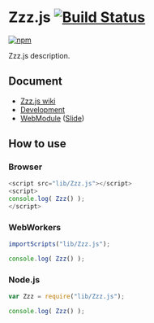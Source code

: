 # Zzz.js [![Build Status](https://travis-ci.org/uupaa/Zzz.js.png)](http://travis-ci.org/uupaa/Zzz.js)

[![npm](https://nodei.co/npm/uupaa.zzz.js.png?downloads=true&stars=true)](https://nodei.co/npm/uupaa.zzz.js/)

Zzz.js description.

## Document

- [Zzz.js wiki](https://github.com/uupaa/Zzz.js/wiki/Zzz)
- [Development](https://github.com/uupaa/WebModule/wiki/Development)
- [WebModule](https://github.com/uupaa/WebModule) ([Slide](http://uupaa.github.io/Slide/slide/WebModule/index.html))


## How to use

### Browser

```js
<script src="lib/Zzz.js"></script>
<script>
console.log( Zzz() );
</script>
```

### WebWorkers

```js
importScripts("lib/Zzz.js");

console.log( Zzz() );
```

### Node.js

```js
var Zzz = require("lib/Zzz.js");

console.log( Zzz() );
```
